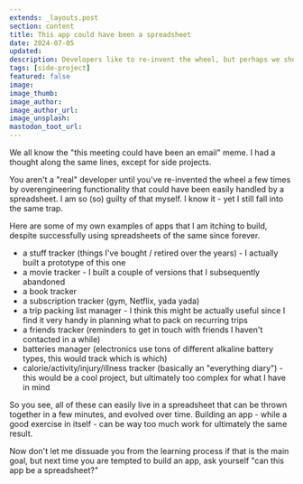 ```yaml
---
extends: _layouts.post
section: content
title: This app could have been a spreadsheet
date: 2024-07-05
updated:
description: Developers like to re-invent the wheel, but perhaps we should take a step back, use the simple tools at our disposal, and move on with our lives
tags: [side-project]
featured: false
image:
image_thumb:
image_author:
image_author_url:
image_unsplash:
mastodon_toot_url:
---
```


We all know the "this meeting could have been an email" meme. I had a thought along the same lines, except for side projects.

You aren't a "real" developer until you've re-invented the wheel a few times by overengineering functionality that could have been easily handled by a spreadsheet. I am so (so) guilty of that myself. I know it - yet I still fall into the same trap.

Here are some of my own examples of apps that I am itching to build, despite successfully using spreadsheets of the same since forever.

- a stuff tracker (things I've bought / retired over the years) - I actually built a prototype of this one
- a movie tracker - I built a couple of versions that I subsequently abandoned
- a book tracker
- a subscription tracker (gym, Netflix, yada yada)
- a trip packing list manager - I think this might be actually useful since I find it very handy in planning what to pack on recurring trips
- a friends tracker (reminders to get in touch with friends I haven't contacted in a while)
- batteries manager (electronics use tons of different alkaline battery types, this would track which is which)
- calorie/activity/injury/illness tracker (basically an "everything diary") - this would be a cool project, but ultimately too complex for what I have in mind

So you see, all of these can easily live in a spreadsheet that can be thrown together in a few minutes, and evolved over time. Building an app - while a good exercise in itself - can be way too much work for ultimately the same result.

Now don't let me dissuade you from the learning process if that is the main goal, but next time you are tempted to build an app, ask yourself "can this app be a spreadsheet?"
